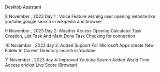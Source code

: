 Desktop Assistant


8 November , 2023
Day 1 : 
    Voice Feature
    wishing user
    opening website like youtube,google
    search in wikipedia and browser

9 November , 2023
Day 2:
    Weather Access
    Opening Calculator
    Task Creation, List Task And Mark Done Task
    Checking for connection

10 November , 2023
day 3:
    Added Support For Microsoft Apps
    create New Folder In Current Directory
    search in Youtube

11 November , 2023
day 4:
    Improved Youtube Search
    Added World Time Access
    cricket Live Score (Browser)
